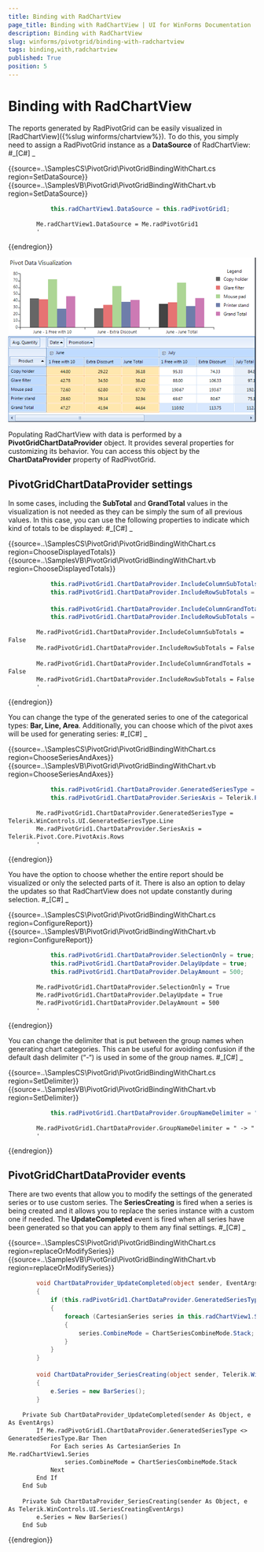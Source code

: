 ```yaml
---
title: Binding with RadChartView
page_title: Binding with RadChartView | UI for WinForms Documentation
description: Binding with RadChartView
slug: winforms/pivotgrid/binding-with-radchartview
tags: binding,with,radchartview
published: True
position: 5
---
```


# Binding with RadChartView



The reports generated by RadPivotGrid can be easily visualized in
        [RadChartView]({%slug winforms/chartview%}).
        To do this, you simply need to assign a RadPivotGrid instance as a __DataSource__ of RadChartView:
      #_[C#] _

	



{{source=..\SamplesCS\PivotGrid\PivotGridBindingWithChart.cs region=SetDataSource}} 
{{source=..\SamplesVB\PivotGrid\PivotGridBindingWithChart.vb region=SetDataSource}} 

````C#
            this.radChartView1.DataSource = this.radPivotGrid1;
````
````VB.NET
        Me.radChartView1.DataSource = Me.radPivotGrid1
        '
````

{{endregion}} 


![pivotgrid-binding-with-radchartview 001](images/pivotgrid-binding-with-radchartview001.png)

Populating RadChartView with data is performed by a __PivotGridChartDataProvider__ object. It provides
        several properties for customizing its behavior. You can access this object by the __ChartDataProvider__
        property of RadPivotGrid.
      

## PivotGridChartDataProvider settings

In some cases, including the __SubTotal__ and __GrandTotal__ values in
          the visualization is not needed as they can be simply the sum of all previous values. In this case, you can use
          the following properties to indicate which kind of totals to be displayed:
        #_[C#] _

	



{{source=..\SamplesCS\PivotGrid\PivotGridBindingWithChart.cs region=ChooseDisplayedTotals}} 
{{source=..\SamplesVB\PivotGrid\PivotGridBindingWithChart.vb region=ChooseDisplayedTotals}} 

````C#
            this.radPivotGrid1.ChartDataProvider.IncludeColumnSubTotals = false;
            this.radPivotGrid1.ChartDataProvider.IncludeRowSubTotals = false;

            this.radPivotGrid1.ChartDataProvider.IncludeColumnGrandTotals = false;
            this.radPivotGrid1.ChartDataProvider.IncludeRowSubTotals = false;
````
````VB.NET
        Me.radPivotGrid1.ChartDataProvider.IncludeColumnSubTotals = False
        Me.radPivotGrid1.ChartDataProvider.IncludeRowSubTotals = False

        Me.radPivotGrid1.ChartDataProvider.IncludeColumnGrandTotals = False
        Me.radPivotGrid1.ChartDataProvider.IncludeRowSubTotals = False
        '
````

{{endregion}} 




You can change the type of the generated series to one of the categorical types: __Bar, Line,  Area__.
          Additionally, you can choose which of the pivot axes will be used for generating series:
        #_[C#] _

	



{{source=..\SamplesCS\PivotGrid\PivotGridBindingWithChart.cs region=ChooseSeriesAndAxes}} 
{{source=..\SamplesVB\PivotGrid\PivotGridBindingWithChart.vb region=ChooseSeriesAndAxes}} 

````C#
            this.radPivotGrid1.ChartDataProvider.GeneratedSeriesType = Telerik.WinControls.UI.GeneratedSeriesType.Line;
            this.radPivotGrid1.ChartDataProvider.SeriesAxis = Telerik.Pivot.Core.PivotAxis.Rows;
````
````VB.NET
        Me.radPivotGrid1.ChartDataProvider.GeneratedSeriesType = Telerik.WinControls.UI.GeneratedSeriesType.Line
        Me.radPivotGrid1.ChartDataProvider.SeriesAxis = Telerik.Pivot.Core.PivotAxis.Rows
        '
````

{{endregion}} 




You have the option to choose whether the entire report should be visualized or only the selected parts of it.
          There is also an option to delay the updates so that RadChartView does not update constantly during selection.
        #_[C#] _

	



{{source=..\SamplesCS\PivotGrid\PivotGridBindingWithChart.cs region=ConfigureReport}} 
{{source=..\SamplesVB\PivotGrid\PivotGridBindingWithChart.vb region=ConfigureReport}} 

````C#
            this.radPivotGrid1.ChartDataProvider.SelectionOnly = true;
            this.radPivotGrid1.ChartDataProvider.DelayUpdate = true;
            this.radPivotGrid1.ChartDataProvider.DelayAmount = 500;
````
````VB.NET
        Me.radPivotGrid1.ChartDataProvider.SelectionOnly = True
        Me.radPivotGrid1.ChartDataProvider.DelayUpdate = True
        Me.radPivotGrid1.ChartDataProvider.DelayAmount = 500
        '
````

{{endregion}} 




You can change the delimiter that is put between the group names when generating chart categories. This can be useful
          for avoiding confusion if the default dash delimiter (“-“) is used in some of the group names.
        #_[C#] _

	



{{source=..\SamplesCS\PivotGrid\PivotGridBindingWithChart.cs region=SetDelimiter}} 
{{source=..\SamplesVB\PivotGrid\PivotGridBindingWithChart.vb region=SetDelimiter}} 

````C#
            this.radPivotGrid1.ChartDataProvider.GroupNameDelimiter = " -> ";
````
````VB.NET
        Me.radPivotGrid1.ChartDataProvider.GroupNameDelimiter = " -> "
        '
````

{{endregion}} 




## PivotGridChartDataProvider events

There are two events that allow you to modify the settings of the generated series or to use custom series.
          The __SeriesCreating__ is fired when a series is being created and it allows you to replace
          the series instance with a custom one if needed. The __UpdateCompleted__ event is fired when
          all series have been generated so that you can apply to them any final settings.
        #_[C#] _

	



{{source=..\SamplesCS\PivotGrid\PivotGridBindingWithChart.cs region=replaceOrModifySeries}} 
{{source=..\SamplesVB\PivotGrid\PivotGridBindingWithChart.vb region=replaceOrModifySeries}} 

````C#
        void ChartDataProvider_UpdateCompleted(object sender, EventArgs e)
        {
            if (this.radPivotGrid1.ChartDataProvider.GeneratedSeriesType != GeneratedSeriesType.Bar)
            {
                foreach (CartesianSeries series in this.radChartView1.Series)
                {
                    series.CombineMode = ChartSeriesCombineMode.Stack;
                }
            }
        }

        void ChartDataProvider_SeriesCreating(object sender, Telerik.WinControls.UI.SeriesCreatingEventArgs e)
        {
            e.Series = new BarSeries();
        }
````
````VB.NET
    Private Sub ChartDataProvider_UpdateCompleted(sender As Object, e As EventArgs)
        If Me.radPivotGrid1.ChartDataProvider.GeneratedSeriesType <> GeneratedSeriesType.Bar Then
            For Each series As CartesianSeries In Me.radChartView1.Series
                series.CombineMode = ChartSeriesCombineMode.Stack
            Next
        End If
    End Sub

    Private Sub ChartDataProvider_SeriesCreating(sender As Object, e As Telerik.WinControls.UI.SeriesCreatingEventArgs)
        e.Series = New BarSeries()
    End Sub
````

{{endregion}} 



